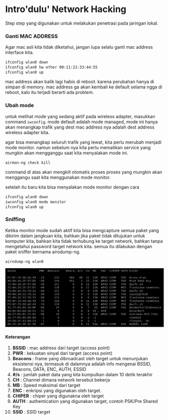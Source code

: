 # Intro'dulu' Network Hacking
Step step yang digunakan untuk melakukan penetrasi pada jaringan lokal.

### Ganti MAC ADDRESS
Agar mac asli kita tidak diketahui, jangan lupa selalu ganti mac address interface kita. 

```
ifconfig wlan0 down 
ifconfig wlan0 hw ether 00:11:22:33:44:55
ifconfig wlan0 up
```

mac address akan balik lagi habis di reboot. karena perubahan hanya di simpan di memory. mac address ga akan kembali ke default selama ngga di reboot, kalo itu terjadi berarti ada problem.

### Ubah mode
untuk melihat mode yang sedang aktif pada wireless adapter, masukkan command `iwconfig`. mode default adalah mode managed, mode ini hanya akan menangkap trafik yang dest mac address nya adalah dest address wireless adapter kita. 

agar bisa menangkap seluruh trafik yang lewat, kita perlu merubah menjadi mode monitor. namun sebelum nya kita perlu mematikan service yang mungkin akan mengganggu saat kita menyalakan mode ini. 
```
airmon-ng check kill
```

command di atas akan mengkill otomatis proses proses yang mungkin akan menggangu saat kita menggunakan mode monitor. 

setelah itu baru kita bisa menyalakan mode monitor dengan cara 
```
ifconfig wlan0 down
iwconfig wlan0 mode monitor
ifconfig wlan0 up 
```

### Sniffing

Ketika monitor mode sudah aktif kita bisa mengcapture semua paket yang dikirim dalam jangkuan kita, bahkan jika paket tidak ditujukan untuk komputer kita, bahkan kita tidak terhubung ke target network, bahkan tanpa mengetahui password target network kita. semua itu dilakukan dengan paket sniffer bernama airodump-ng. 

```
airodump-ng wlan0
```
![AIRODUMP-NG WLAN0](Assets/AIRODUMP-NG%20WLAN0.png)

#### Keterangan
1. **BSSID** : mac address dari target (access point)
2. **PWR** : kekuatan sinyal dari target (access point)
3. **Beacons** : frame yang dibroadcast oleh target untuk menunjukan eksistensi nya, termasuk di dalamnya adalah info mengenai BSSID, Beacons, DATA, ENC, AUTH, ESSID
4. **#/s** : jumlah paket data yang kita kumpulkan dalam 10 detik terakhir
5. **CH** : Channel dimana network tersebut bekerja
6. **MB** : Speed maksimal dari target
7. **ENC** : enkripsi yang digunakan oleh target. 
8. **CHIPER** : chiper yang digunakna oleh target
9. **AUTH** : authentication yang digunakan target, contoh PSK/Pre Shared Key
10. **SSID** : SSID target 